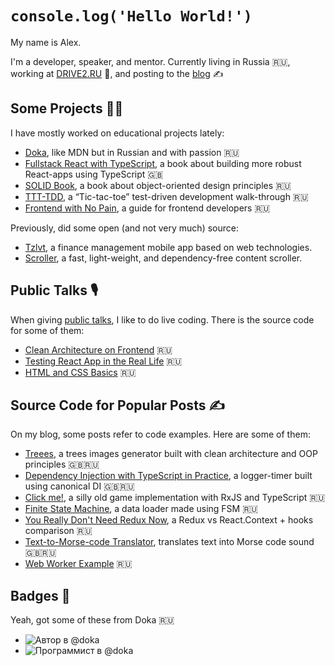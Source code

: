 # `console.log('Hello World!')`

My name is Alex. 

I'm a developer, speaker, and mentor. Currently living in Russia 🇷🇺, working at [DRIVE2.RU](https://www.drive2.ru) 🚗, and posting to the [blog](https://github.com/bespoyasov/www) ✍️

## Some Projects 🧑‍💻

I have mostly worked on educational projects lately:

- [Doka](https://github.com/doka-guide/content), like MDN but in Russian and with passion 🇷🇺
- [Fullstack React with TypeScript](https://www.newline.co/fullstack-react-with-typescript), a book about building more robust React-apps using TypeScript 🇬🇧
- [SOLID Book](https://github.com/open-tech-authors/solid), a book about object-oriented design principles 🇷🇺
- [TTT-TDD](https://github.com/bespoyasov/ttt-tdd), a “Tic-tac-toe” test-driven development walk-through 🇷🇺
- [Frontend with No Pain](https://github.com/bespoyasov/front-not-pain), a guide for frontend developers 🇷🇺

Previously, did some open (and not very much) source:

- [Tzlvt](https://fuckgrechka.ru/tzlvt/), a finance management mobile app based on web technologies.
- [Scroller](https://github.com/bespoyasov/scroller), a fast, light-weight, and dependency-free content scroller.

## Public Talks 🎙

When giving [public talks](https://bespoyasov.ru/talks/), I like to do live coding. There is the source code for some of them:

- [Clean Architecture on Frontend](https://github.com/bespoyasov/frontend-clean-architecture) 🇷🇺
- [Testing React App in the Real Life](https://github.com/bespoyasov/testing-workshop) 🇷🇺
- [HTML and CSS Basics](https://github.com/bespoyasov/traktor-html-css-workshop) 🇷🇺

## Source Code for Popular Posts ✍️

On my blog, some posts refer to code examples. Here are some of them:

- [Treees](https://github.com/bespoyasov/treees), a trees images generator built with clean architecture and OOP principles 🇬🇧🇷🇺
- [Dependency Injection with TypeScript in Practice](https://github.com/bespoyasov/di-ts-in-practice), a logger-timer built using canonical DI 🇬🇧🇷🇺
- [Click me!](https://github.com/bespoyasov/clickme), a silly old game implementation with RxJS and TypeScript 🇷🇺
- [Finite State Machine](https://github.com/bespoyasov/fsm-example), a data loader made using FSM 🇷🇺
- [You Really Don't Need Redux Now](https://github.com/bespoyasov/you-really-dont-need-redux-now), a Redux vs React.Context + hooks comparison 🇷🇺
- [Text-to-Morse-code Translator](https://github.com/bespoyasov/morse), translates text into Morse code sound 🇬🇧🇷🇺
- [Web Worker Example](https://github.com/bespoyasov/web-worker-example) 🇷🇺

## Badges 📌

Yeah, got some of these from Doka 🇷🇺

- ![Автор в @doka](https://raw.githubusercontent.com/Y-Doka/badges/main/images/badges/author.svg)
- ![Программист в @doka](https://raw.githubusercontent.com/Y-Doka/badges/main/images/badges/programmer.svg)
